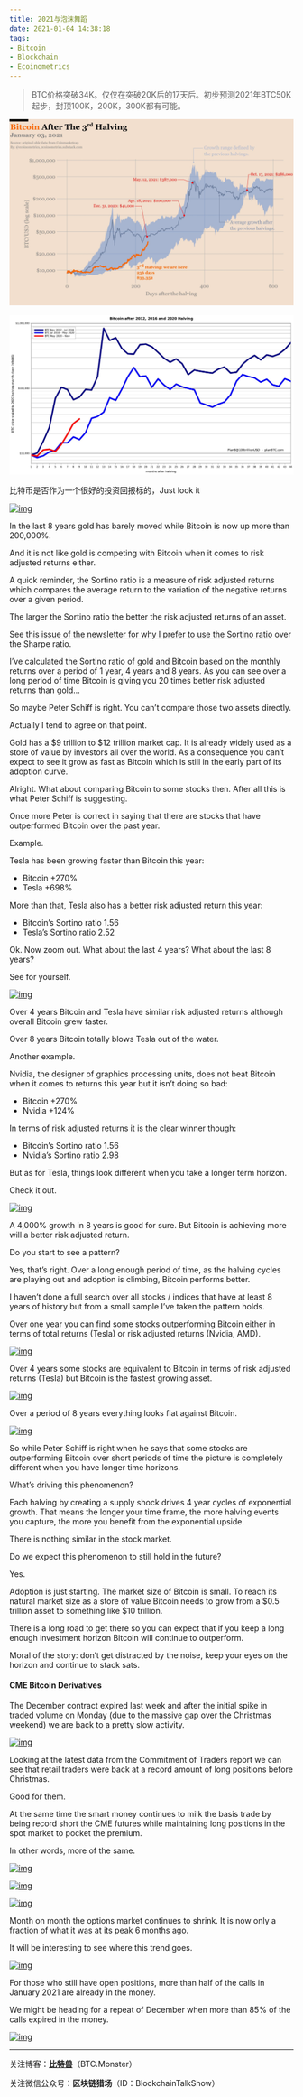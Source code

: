```yaml
---
title: 2021与泡沫舞蹈
date: 2021-01-04 14:38:18
tags: 
- Bitcoin
- Blockchain
- Ecoinometrics
---
```


> BTC价格突破34K。仅仅在突破20K后的17天后。初步预测2021年BTC50K起步，封顶100K，200K，300K都有可能。

![f2fcf2183d179127ac5e9a711f0a0755](/IMG/f2fcf2183d179127ac5e9a711f0a0755.jpg)



![74017a0d34edbafffeca22db3fd3058a](/IMG/74017a0d34edbafffeca22db3fd3058a.jpg)



比特币是否作为一个很好的投资回报标的，Just look it

[![img](https://cdn.substack.com/image/fetch/w_1456,c_limit,f_auto,q_auto:good,fl_progressive:steep/https%3A%2F%2Fbucketeer-e05bbc84-baa3-437e-9518-adb32be77984.s3.amazonaws.com%2Fpublic%2Fimages%2F8e19b494-3d58-4f01-bf3f-1ab9fe991899_2054x2074.png)](https://cdn.substack.com/image/fetch/f_auto,q_auto:good,fl_progressive:steep/https%3A%2F%2Fbucketeer-e05bbc84-baa3-437e-9518-adb32be77984.s3.amazonaws.com%2Fpublic%2Fimages%2F8e19b494-3d58-4f01-bf3f-1ab9fe991899_2054x2074.png)

In the last 8 years gold has barely moved while Bitcoin is now up more than 200,000%. 

And it is not like gold is competing with Bitcoin when it comes to risk adjusted returns either. 

A quick reminder, the Sortino ratio is a measure of risk adjusted returns which compares the average return to the variation of the negative returns over a given period. 

The larger the Sortino ratio the better the risk adjusted returns of an asset.

See t[his issue of the newsletter for why I prefer to use the Sortino ratio](https://ecoinometrics.substack.com/p/ecoinometrics-december-16-2020) over the Sharpe ratio.

I’ve calculated the Sortino ratio of gold and Bitcoin based on the monthly returns over a period of 1 year, 4 years and 8 years. As you can see over a long period of time Bitcoin is giving you 20 times better risk adjusted returns than gold…

So maybe Peter Schiff is right. You can’t compare those two assets directly. 

Actually I tend to agree on that point. 

Gold has a $9 trillion to $12 trillion market cap. It is already widely used as a store of value by investors all over the world. As a consequence you can’t expect to see it grow as fast as Bitcoin which is still in the early part of its adoption curve.

Alright. What about comparing Bitcoin to some stocks then. After all this is what Peter Schiff is suggesting. 

Once more Peter is correct in saying that there are stocks that have outperformed Bitcoin over the past year.

Example. 

Tesla has been growing faster than Bitcoin this year:

- Bitcoin +270%
- Tesla +698%

More than that, Tesla also has a better risk adjusted return this year:

- Bitcoin’s Sortino ratio 1.56
- Tesla’s Sortino ratio 2.52

Ok. Now zoom out. What about the last 4 years? What about the last 8 years?

See for yourself.

[![img](https://cdn.substack.com/image/fetch/w_1456,c_limit,f_auto,q_auto:good,fl_progressive:steep/https%3A%2F%2Fbucketeer-e05bbc84-baa3-437e-9518-adb32be77984.s3.amazonaws.com%2Fpublic%2Fimages%2Fbaa16afa-f66f-4f1e-9858-fcf1725c9670_2054x2074.png)](https://cdn.substack.com/image/fetch/f_auto,q_auto:good,fl_progressive:steep/https%3A%2F%2Fbucketeer-e05bbc84-baa3-437e-9518-adb32be77984.s3.amazonaws.com%2Fpublic%2Fimages%2Fbaa16afa-f66f-4f1e-9858-fcf1725c9670_2054x2074.png)

Over 4 years Bitcoin and Tesla have similar risk adjusted returns although overall Bitcoin grew faster.

Over 8 years Bitcoin totally blows Tesla out of the water.

Another example.

Nvidia, the designer of graphics processing units, does not beat Bitcoin when it comes to returns this year but it isn’t doing so bad:

- Bitcoin +270%
- Nvidia +124%

In terms of risk adjusted returns it is the clear winner though:

- Bitcoin’s Sortino ratio 1.56
- Nvidia’s Sortino ratio 2.98

But as for Tesla, things look different when you take a longer term horizon. 

Check it out.

[![img](https://cdn.substack.com/image/fetch/w_1456,c_limit,f_auto,q_auto:good,fl_progressive:steep/https%3A%2F%2Fbucketeer-e05bbc84-baa3-437e-9518-adb32be77984.s3.amazonaws.com%2Fpublic%2Fimages%2Fc15bef9a-c75a-4692-86c6-0b8f6dfd6586_2054x2074.png)](https://cdn.substack.com/image/fetch/f_auto,q_auto:good,fl_progressive:steep/https%3A%2F%2Fbucketeer-e05bbc84-baa3-437e-9518-adb32be77984.s3.amazonaws.com%2Fpublic%2Fimages%2Fc15bef9a-c75a-4692-86c6-0b8f6dfd6586_2054x2074.png)

A 4,000% growth in 8 years is good for sure. But Bitcoin is achieving more will a better risk adjusted return.

Do you start to see a pattern? 

Yes, that’s right. Over a long enough period of time, as the halving cycles are playing out and adoption is climbing, Bitcoin performs better.

I haven’t done a full search over all stocks / indices that have at least 8 years of history but from a small sample I’ve taken the pattern holds.

Over one year you can find some stocks outperforming Bitcoin either in terms of total returns (Tesla) or risk adjusted returns (Nvidia, AMD).

[![img](https://cdn.substack.com/image/fetch/w_1456,c_limit,f_auto,q_auto:good,fl_progressive:steep/https%3A%2F%2Fbucketeer-e05bbc84-baa3-437e-9518-adb32be77984.s3.amazonaws.com%2Fpublic%2Fimages%2F44d2c05b-3c69-495b-ba6b-a226ca3d01fd_2734x2307.png)](https://cdn.substack.com/image/fetch/f_auto,q_auto:good,fl_progressive:steep/https%3A%2F%2Fbucketeer-e05bbc84-baa3-437e-9518-adb32be77984.s3.amazonaws.com%2Fpublic%2Fimages%2F44d2c05b-3c69-495b-ba6b-a226ca3d01fd_2734x2307.png)

Over 4 years some stocks are equivalent to Bitcoin in terms of risk adjusted returns (Tesla) but Bitcoin is the fastest growing asset.

[![img](https://cdn.substack.com/image/fetch/w_1456,c_limit,f_auto,q_auto:good,fl_progressive:steep/https%3A%2F%2Fbucketeer-e05bbc84-baa3-437e-9518-adb32be77984.s3.amazonaws.com%2Fpublic%2Fimages%2F8dc8a346-6187-4b29-b69e-0ccf68169e37_2734x2307.png)](https://cdn.substack.com/image/fetch/f_auto,q_auto:good,fl_progressive:steep/https%3A%2F%2Fbucketeer-e05bbc84-baa3-437e-9518-adb32be77984.s3.amazonaws.com%2Fpublic%2Fimages%2F8dc8a346-6187-4b29-b69e-0ccf68169e37_2734x2307.png)

Over a period of 8 years everything looks flat against Bitcoin.

[![img](https://cdn.substack.com/image/fetch/w_1456,c_limit,f_auto,q_auto:good,fl_progressive:steep/https%3A%2F%2Fbucketeer-e05bbc84-baa3-437e-9518-adb32be77984.s3.amazonaws.com%2Fpublic%2Fimages%2Fb7de6364-3f10-4a65-8de3-b242fe9fced3_2734x2307.png)](https://cdn.substack.com/image/fetch/f_auto,q_auto:good,fl_progressive:steep/https%3A%2F%2Fbucketeer-e05bbc84-baa3-437e-9518-adb32be77984.s3.amazonaws.com%2Fpublic%2Fimages%2Fb7de6364-3f10-4a65-8de3-b242fe9fced3_2734x2307.png)

So while Peter Schiff is right when he says that some stocks are outperforming Bitcoin over short periods of time the picture is completely different when you have longer time horizons.

What’s driving this phenomenon?

Each halving by creating a supply shock drives 4 year cycles of exponential growth. That means the longer your time frame, the more halving events you capture, the more you benefit from the exponential upside. 

There is nothing similar in the stock market.

Do we expect this phenomenon to still hold in the future?

Yes. 

Adoption is just starting. The market size of Bitcoin is small. To reach its natural market size as a store of value Bitcoin needs to grow from a $0.5 trillion asset to something like $10 trillion. 

There is a long road to get there so you can expect that if you keep a long enough investment horizon Bitcoin will continue to outperform.

Moral of the story: don’t get distracted by the noise, keep your eyes on the horizon and continue to stack sats.

#### CME Bitcoin Derivatives

The December contract expired last week and after the initial spike in traded volume on Monday (due to the massive gap over the Christmas weekend) we are back to a pretty slow activity.

[![img](https://cdn.substack.com/image/fetch/w_1456,c_limit,f_auto,q_auto:good,fl_progressive:steep/https%3A%2F%2Fbucketeer-e05bbc84-baa3-437e-9518-adb32be77984.s3.amazonaws.com%2Fpublic%2Fimages%2F38745bb9-23c9-493d-bc1e-d56ce5042f69_3245x3894.png)](https://cdn.substack.com/image/fetch/f_auto,q_auto:good,fl_progressive:steep/https%3A%2F%2Fbucketeer-e05bbc84-baa3-437e-9518-adb32be77984.s3.amazonaws.com%2Fpublic%2Fimages%2F38745bb9-23c9-493d-bc1e-d56ce5042f69_3245x3894.png)

Looking at the latest data from the Commitment of Traders report we can see that retail traders were back at a record amount of long positions before Christmas.

Good for them.

At the same time the smart money continues to milk the basis trade by being record short the CME futures while maintaining long positions in the spot market to pocket the premium.

In other words, more of the same.

[![img](https://cdn.substack.com/image/fetch/w_1456,c_limit,f_auto,q_auto:good,fl_progressive:steep/https%3A%2F%2Fbucketeer-e05bbc84-baa3-437e-9518-adb32be77984.s3.amazonaws.com%2Fpublic%2Fimages%2F88cb729d-6740-4bb0-ad6f-bd9de5cb3468_3245x2101.png)](https://cdn.substack.com/image/fetch/f_auto,q_auto:good,fl_progressive:steep/https%3A%2F%2Fbucketeer-e05bbc84-baa3-437e-9518-adb32be77984.s3.amazonaws.com%2Fpublic%2Fimages%2F88cb729d-6740-4bb0-ad6f-bd9de5cb3468_3245x2101.png)

[![img](https://cdn.substack.com/image/fetch/w_1456,c_limit,f_auto,q_auto:good,fl_progressive:steep/https%3A%2F%2Fbucketeer-e05bbc84-baa3-437e-9518-adb32be77984.s3.amazonaws.com%2Fpublic%2Fimages%2F3f3198cb-bef7-477a-94c5-365eba5a875d_3245x2101.png)](https://cdn.substack.com/image/fetch/f_auto,q_auto:good,fl_progressive:steep/https%3A%2F%2Fbucketeer-e05bbc84-baa3-437e-9518-adb32be77984.s3.amazonaws.com%2Fpublic%2Fimages%2F3f3198cb-bef7-477a-94c5-365eba5a875d_3245x2101.png)

[![img](https://cdn.substack.com/image/fetch/w_1456,c_limit,f_auto,q_auto:good,fl_progressive:steep/https%3A%2F%2Fbucketeer-e05bbc84-baa3-437e-9518-adb32be77984.s3.amazonaws.com%2Fpublic%2Fimages%2Fc6ab0c85-5511-4320-9147-87af0a004933_3245x2101.png)](https://cdn.substack.com/image/fetch/f_auto,q_auto:good,fl_progressive:steep/https%3A%2F%2Fbucketeer-e05bbc84-baa3-437e-9518-adb32be77984.s3.amazonaws.com%2Fpublic%2Fimages%2Fc6ab0c85-5511-4320-9147-87af0a004933_3245x2101.png)

Month on month the options market continues to shrink. It is now only a fraction of what it was at its peak 6 months ago.

It will be interesting to see where this trend goes.

[![img](https://cdn.substack.com/image/fetch/w_1456,c_limit,f_auto,q_auto:good,fl_progressive:steep/https%3A%2F%2Fbucketeer-e05bbc84-baa3-437e-9518-adb32be77984.s3.amazonaws.com%2Fpublic%2Fimages%2F5d30c400-f726-4f78-bf34-1ffe79a70322_4716x5088.png)](https://cdn.substack.com/image/fetch/f_auto,q_auto:good,fl_progressive:steep/https%3A%2F%2Fbucketeer-e05bbc84-baa3-437e-9518-adb32be77984.s3.amazonaws.com%2Fpublic%2Fimages%2F5d30c400-f726-4f78-bf34-1ffe79a70322_4716x5088.png)

For those who still have open positions, more than half of the calls in January 2021 are already in the money. 

We might be heading for a repeat of December when more than 85% of the calls expired in the money.

[![img](https://cdn.substack.com/image/fetch/w_1456,c_limit,f_auto,q_auto:good,fl_progressive:steep/https%3A%2F%2Fbucketeer-e05bbc84-baa3-437e-9518-adb32be77984.s3.amazonaws.com%2Fpublic%2Fimages%2F70a640cf-f55e-41ac-bbbb-2e46a7e600d5_4446x5051.png)](https://cdn.substack.com/image/fetch/f_auto,q_auto:good,fl_progressive:steep/https%3A%2F%2Fbucketeer-e05bbc84-baa3-437e-9518-adb32be77984.s3.amazonaws.com%2Fpublic%2Fimages%2F70a640cf-f55e-41ac-bbbb-2e46a7e600d5_4446x5051.png)



---

关注博客：**[比特兽](https://btc.monster)**（BTC.Monster）

关注微信公众号：**区块链猎场**（ID：BlockchainTalkShow）